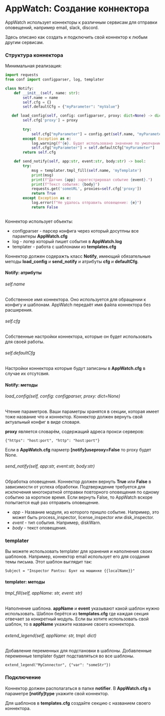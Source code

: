 # AppWatch: Создание коннектора

AppWatch использует коннекторы к различным сервисам для отправки оповещений, например email, slack, discord.

Здесь описано как создать и подключить свой коннектор к любым другим сервисам.



### Структура коннектора

Минимальная реализация:

```python
import requests
from conf import configparser, log, templater

class Notify:
    def __init__(self, name: str):
        self.name = name
        self.cfg = {}
        self.defaultCfg = {"myParameter": "myValue"}

​	def load_config(self, config: configparser, proxy: dict=None) -> dict:
		self.cfg['proxy'] = proxy
    
		try:
			self.cfg["myParameter"] = config.get(self.name, "myParameter")
		except Exception as e:
            log.warning(f"{e}. Будет использовано значение по умолчанию")
			self.cfg["myParameter"] = self.defaultCfg["myParameter"]
		return self.cfg

	def send_notify(self, app:str, event:str, body:str) -> bool:
		try:
            msg = templater.tmpl_fill(self.name, 'myTemplate')
			print(msg)
			print(f"Датчик {app} зарегестрировал событие {event}.")
			print(f"Текст события: {body}")
			requests.get('someURL', proxies=self.cfg['proxy'])
            return True
        except Exception as e:
            log.error(f"Не удалось отправить оповещение: {e}")
            return False
            
```

Коннектор использует объекты:

- configparser - парсер конфига  через который досутпны все парамтеры **AppWatch.cfg** 
- log - логер который пишет события в **AppWatch.log**
- templater - работа с шаблонами из **templates.cfg**

Коннектор должен содеражть класс **Notify**, имеющий обязательные методы **load_config** и **send_notify** и атрибуты **cfg** и **defaultCfg**.



#### Notify: атрибуты

###### self.name

Собственное имя коннектора. Оно используется для обращении к конфигу и шаблонам. AppWatch передаёт имя файла коннектора без расширения.

###### self.cfg

Собственные настройки коннектора, которые он будет использовать для своей работы. 

###### self.defaultCfg

Настройки коннектора которые будут записаны в **AppWatch.cfg** в случае их отсутсвия.



#### Notify: методы

###### load_config(self, config: configparser, proxy: dict=None)

Чтение параметров. Ваши параметры хранятся в секции, которая имеет тоже название что и коннектор. Коннектор должен вернуть свой актуальный конфиг в виде словаря.

**proxy** является словарём, содержащий адреса прокси серверов:

`{"https": "host:port", "http": "host:port"}`

Если в **AppWatch.cfg**  парметр **[notify]useproxy=False** то proxy будет None.



###### send_notify(self, app:str, event:str, body:str)

Обработка оповещения. Коннектор должен вернуть **True** или **False** в зависимости от успеха обработки. Подтверждение требуется для исключения многократной отправки повторного оповещения по одному событию за короткое время. Если вернуть False, то AppWatch вскоре попытается ещё раз отправить оповещение.

- *app* - Название модуля, из которого пришло событие. Например, это может быть process_inspector, license_inspector или disk_inspector.
- *event* - тип события. Например, diskWarn.
- *body* - текст оповещения.



### templater 

Вы можете использовать templater для хранения и наполнения своих шаблонов. Например, коннектор email использует его для создания темы письма. Этот шаблон выглядит так:

`Subject = "Inspector Pantsu: Бунт на машинке {{localName}}"`



#### templater: методы

###### tmpl_fill(self, appName: str, event: str)

Наполнение шаблона. **appName** и **event** указывают какой шаблон нужно использовать. Шаблон берётся из **templates.cfg** где каждая секция отвечает за конкретный модуль. Если вы хотите использовать свой шаблон, то в **appName** укажите название своего коннектора.

###### extend_legend(self, appName: str, tmpl: dict)

Добавление переменных для подстановки в шаблоны. Добавленные переменные templater будет подставляться во все шаблоны.

```extend_legend("MyConnector", {"var": "someStr"})```



### Подключение

Коннектор должен располагаться в папке **notifier**. В **AppWatch.cfg** в параметре **[notify]type** укажите свой коннектор.

Для шаблонов в **templates.cfg** создайте секцию с названием своего коннектора.
